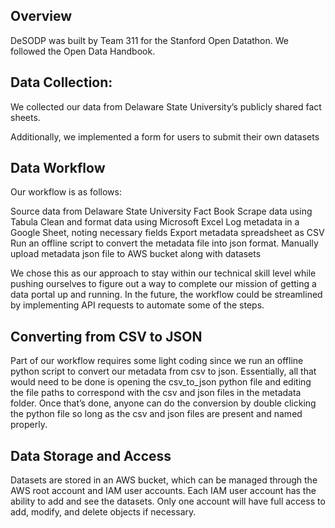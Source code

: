 ## Overview

DeSODP was built by Team 311 for the Stanford Open Datathon. We followed the Open Data Handbook. 

## Data Collection:

We collected our data from Delaware State University’s publicly shared fact sheets. 

Additionally, we implemented a form for users to submit their own datasets

## Data Workflow

Our workflow is as follows:

Source data from Delaware State University Fact Book
Scrape data using Tabula
Clean and format data using Microsoft Excel
Log metadata in a Google Sheet, noting necessary fields
Export metadata spreadsheet as CSV
Run an offline script to convert the metadata file into json format. 
Manually upload metadata json file to AWS bucket along with datasets

We chose this as our approach to stay within our technical skill level while pushing ourselves to figure out a way to complete our mission of getting a data portal up and running. In the future, the workflow could be streamlined by implementing API requests to automate some of the steps. 

## Converting from CSV to JSON

Part of our workflow requires some light coding since we run an offline python script to convert our metadata from csv to json. Essentially, all that would need to be done is opening the csv_to_json python file and editing the file paths to correspond with the csv and json files in the metadata folder. Once that’s done, anyone can do the conversion by double clicking the python file so long as the csv and json files are present and named properly. 

## Data Storage and Access

Datasets are stored in an AWS bucket, which can be managed through the AWS root account and IAM user accounts. Each IAM user account has the ability to add and see the datasets. Only one account will have full access to add, modify, and delete objects if necessary.

